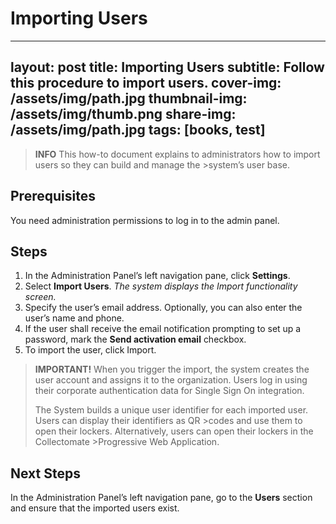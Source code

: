 # Importing Users

---
layout: post
title: Importing Users
subtitle: Follow this procedure to import users.
cover-img: /assets/img/path.jpg
thumbnail-img: /assets/img/thumb.png
share-img: /assets/img/path.jpg
tags: [books, test]
---

>__INFO__
>This how-to document explains to administrators how to import users so they can build and manage the >system’s user base.

## Prerequisites
You need administration permissions to log in to the admin panel.

## Steps
1. In the Administration Panel’s left navigation pane, click __Settings__.    
2. Select __Import Users__.
	_The system displays the Import functionality screen._
3.  Specify the user’s email address. Optionally, you can also enter the user’s name and phone.   
4.  If the user shall receive the email notification prompting to set up a password, mark the __Send activation email__ checkbox.
5.  To import the user, click Import.
 
> __IMPORTANT!__
When you trigger the import, the system creates the user account and assigns it to the organization. Users log in using their corporate authentication data for Single Sign On integration.
>
>The System builds a unique user identifier for each imported user. Users can display their identifiers as QR >codes and use them to open their lockers. Alternatively, users can open their lockers in the Collectomate >Progressive Web Application.

## Next Steps
In the Administration Panel’s left navigation pane, go to the __Users__ section and ensure that the imported users exist.